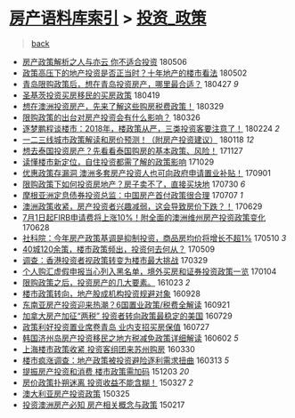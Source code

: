 [房产语料库索引](../../README.md)  > [投资_政策](投资_政策.md)
====
> [back](../README.md)

- [房产政策解析之人与亦云 你不适合投资](http://jkwz.applinzi.com/ittc/7100069346917483526.html#%E6%88%BF%E4%BA%A7%E6%94%BF%E7%AD%96%E8%A7%A3%E6%9E%90%E4%B9%8B%E4%BA%BA%E4%B8%8E%E4%BA%A6%E4%BA%91+%E4%BD%A0%E4%B8%8D%E9%80%82%E5%90%88%E6%8A%95%E8%B5%84) 180506  
- [政策高压下的地产投资是否正当时？十年地产的楼市看法](http://jkwz.applinzi.com/ittc/7098475711709053959.html#%E6%94%BF%E7%AD%96%E9%AB%98%E5%8E%8B%E4%B8%8B%E7%9A%84%E5%9C%B0%E4%BA%A7%E6%8A%95%E8%B5%84%E6%98%AF%E5%90%A6%E6%AD%A3%E5%BD%93%E6%97%B6%EF%BC%9F%E5%8D%81%E5%B9%B4%E5%9C%B0%E4%BA%A7%E7%9A%84%E6%A5%BC%E5%B8%82%E7%9C%8B%E6%B3%95) 180502  
- [青岛限购政策后，想在青岛投资房产，哪里最合适？](http://jkwz.applinzi.com/ittc/7096655236452320263.html#%E9%9D%92%E5%B2%9B%E9%99%90%E8%B4%AD%E6%94%BF%E7%AD%96%E5%90%8E%EF%BC%8C%E6%83%B3%E5%9C%A8%E9%9D%92%E5%B2%9B%E6%8A%95%E8%B5%84%E6%88%BF%E4%BA%A7%EF%BC%8C%E5%93%AA%E9%87%8C%E6%9C%80%E5%90%88%E9%80%82%EF%BC%9F) 180427 *9* 
- [圣基茨投资买房移民的买房政策](http://jkwz.applinzi.com/ittc/7093679450309002256.html#%E5%9C%A3%E5%9F%BA%E8%8C%A8%E6%8A%95%E8%B5%84%E4%B9%B0%E6%88%BF%E7%A7%BB%E6%B0%91%E7%9A%84%E4%B9%B0%E6%88%BF%E6%94%BF%E7%AD%96) 180419  
- [想在澳洲投资房产，先来了解这些购房税费政策！](http://jkwz.applinzi.com/ittc/7085959064892998663.html#%E6%83%B3%E5%9C%A8%E6%BE%B3%E6%B4%B2%E6%8A%95%E8%B5%84%E6%88%BF%E4%BA%A7%EF%BC%8C%E5%85%88%E6%9D%A5%E4%BA%86%E8%A7%A3%E8%BF%99%E4%BA%9B%E8%B4%AD%E6%88%BF%E7%A8%8E%E8%B4%B9%E6%94%BF%E7%AD%96%EF%BC%81) 180329  
- [限购政策的出台对房产投资会有什么影响？](http://jkwz.applinzi.com/ittc/7084790101261681674.html#%E9%99%90%E8%B4%AD%E6%94%BF%E7%AD%96%E7%9A%84%E5%87%BA%E5%8F%B0%E5%AF%B9%E6%88%BF%E4%BA%A7%E6%8A%95%E8%B5%84%E4%BC%9A%E6%9C%89%E4%BB%80%E4%B9%88%E5%BD%B1%E5%93%8D%EF%BC%9F) 180326  
- [逐梦鹏程谈楼市：2018年，楼政策从严，三类投资客要注意了！](http://jkwz.applinzi.com/ittc/7073434026243523590.html#%E9%80%90%E6%A2%A6%E9%B9%8F%E7%A8%8B%E8%B0%88%E6%A5%BC%E5%B8%82%EF%BC%9A2018%E5%B9%B4%EF%BC%8C%E6%A5%BC%E6%94%BF%E7%AD%96%E4%BB%8E%E4%B8%A5%EF%BC%8C%E4%B8%89%E7%B1%BB%E6%8A%95%E8%B5%84%E5%AE%A2%E8%A6%81%E6%B3%A8%E6%84%8F%E4%BA%86%EF%BC%81) 180224 *2* 
- [一二三线城市政策解读和房价预测！（附房产投资建议）](http://jkwz.applinzi.com/ittc/7059862744910529542.html#%E4%B8%80%E4%BA%8C%E4%B8%89%E7%BA%BF%E5%9F%8E%E5%B8%82%E6%94%BF%E7%AD%96%E8%A7%A3%E8%AF%BB%E5%92%8C%E6%88%BF%E4%BB%B7%E9%A2%84%E6%B5%8B%EF%BC%81%EF%BC%88%E9%99%84%E6%88%BF%E4%BA%A7%E6%8A%95%E8%B5%84%E5%BB%BA%E8%AE%AE%EF%BC%89) 180118 *12* 
- [想去泰国投资房产？先看看泰国购房的基本政策、风险！](http://jkwz.applinzi.com/ittc/7040657770716595216.html#%E6%83%B3%E5%8E%BB%E6%B3%B0%E5%9B%BD%E6%8A%95%E8%B5%84%E6%88%BF%E4%BA%A7%EF%BC%9F%E5%85%88%E7%9C%8B%E7%9C%8B%E6%B3%B0%E5%9B%BD%E8%B4%AD%E6%88%BF%E7%9A%84%E5%9F%BA%E6%9C%AC%E6%94%BF%E7%AD%96%E3%80%81%E9%A3%8E%E9%99%A9%EF%BC%81) 171127  
- [读懂楼市新定位，自住投资都需了解的政策影响](http://jkwz.applinzi.com/ittc/7029811306201351185.html#%E8%AF%BB%E6%87%82%E6%A5%BC%E5%B8%82%E6%96%B0%E5%AE%9A%E4%BD%8D%EF%BC%8C%E8%87%AA%E4%BD%8F%E6%8A%95%E8%B5%84%E9%83%BD%E9%9C%80%E4%BA%86%E8%A7%A3%E7%9A%84%E6%94%BF%E7%AD%96%E5%BD%B1%E5%93%8D) 171029  
- [优惠政策存漏洞 澳洲多套房产投资人也可向政府申请置业补贴！](http://jkwz.applinzi.com/ittc/7008366082895905808.html#%E4%BC%98%E6%83%A0%E6%94%BF%E7%AD%96%E5%AD%98%E6%BC%8F%E6%B4%9E+%E6%BE%B3%E6%B4%B2%E5%A4%9A%E5%A5%97%E6%88%BF%E4%BA%A7%E6%8A%95%E8%B5%84%E4%BA%BA%E4%B9%9F%E5%8F%AF%E5%90%91%E6%94%BF%E5%BA%9C%E7%94%B3%E8%AF%B7%E7%BD%AE%E4%B8%9A%E8%A1%A5%E8%B4%B4%EF%BC%81) 170901  
- [限购政策下如何投资房地产？房子卖不了，直接买块地](http://jkwz.applinzi.com/ittc/6995861095636796433.html#%E9%99%90%E8%B4%AD%E6%94%BF%E7%AD%96%E4%B8%8B%E5%A6%82%E4%BD%95%E6%8A%95%E8%B5%84%E6%88%BF%E5%9C%B0%E4%BA%A7%EF%BC%9F%E6%88%BF%E5%AD%90%E5%8D%96%E4%B8%8D%E4%BA%86%EF%BC%8C%E7%9B%B4%E6%8E%A5%E4%B9%B0%E5%9D%97%E5%9C%B0) 170730 *6* 
- [摩根亚洲定息债券投资总监：中国房产首付政策很合理](http://jkwz.applinzi.com/ittc/6987557503737791504.html#%E6%91%A9%E6%A0%B9%E4%BA%9A%E6%B4%B2%E5%AE%9A%E6%81%AF%E5%80%BA%E5%88%B8%E6%8A%95%E8%B5%84%E6%80%BB%E7%9B%91%EF%BC%9A%E4%B8%AD%E5%9B%BD%E6%88%BF%E4%BA%A7%E9%A6%96%E4%BB%98%E6%94%BF%E7%AD%96%E5%BE%88%E5%90%88%E7%90%86) 170707 *1* 
- [澳洲政策收紧，房产投资者兴趣减弱，这会导致房价下跌？！](http://jkwz.applinzi.com/ittc/6984602322100290565.html#%E6%BE%B3%E6%B4%B2%E6%94%BF%E7%AD%96%E6%94%B6%E7%B4%A7%EF%BC%8C%E6%88%BF%E4%BA%A7%E6%8A%95%E8%B5%84%E8%80%85%E5%85%B4%E8%B6%A3%E5%87%8F%E5%BC%B1%EF%BC%8C%E8%BF%99%E4%BC%9A%E5%AF%BC%E8%87%B4%E6%88%BF%E4%BB%B7%E4%B8%8B%E8%B7%8C%EF%BC%9F%EF%BC%81) 170629  
- [7月1日起FIRB申请费将上涨10%！附全面的澳洲维州房产投资政策变化](http://jkwz.applinzi.com/ittc/6984244829117481988.html#7%E6%9C%881%E6%97%A5%E8%B5%B7FIRB%E7%94%B3%E8%AF%B7%E8%B4%B9%E5%B0%86%E4%B8%8A%E6%B6%A810%25%EF%BC%81%E9%99%84%E5%85%A8%E9%9D%A2%E7%9A%84%E6%BE%B3%E6%B4%B2%E7%BB%B4%E5%B7%9E%E6%88%BF%E4%BA%A7%E6%8A%95%E8%B5%84%E6%94%BF%E7%AD%96%E5%8F%98%E5%8C%96) 170628  
- [社科院：今年房产政策基调是抑制投资，商品房均价将增长不超1%](http://jkwz.applinzi.com/ittc/6965963563771364357.html#%E7%A4%BE%E7%A7%91%E9%99%A2%EF%BC%9A%E4%BB%8A%E5%B9%B4%E6%88%BF%E4%BA%A7%E6%94%BF%E7%AD%96%E5%9F%BA%E8%B0%83%E6%98%AF%E6%8A%91%E5%88%B6%E6%8A%95%E8%B5%84%EF%BC%8C%E5%95%86%E5%93%81%E6%88%BF%E5%9D%87%E4%BB%B7%E5%B0%86%E5%A2%9E%E9%95%BF%E4%B8%8D%E8%B6%851%25) 170510 *3* 
- [40城120余策，楼市政策频出，投资何去何从？](http://jkwz.applinzi.com/ittc/6965605418335208453.html#40%E5%9F%8E120%E4%BD%99%E7%AD%96%EF%BC%8C%E6%A5%BC%E5%B8%82%E6%94%BF%E7%AD%96%E9%A2%91%E5%87%BA%EF%BC%8C%E6%8A%95%E8%B5%84%E4%BD%95%E5%8E%BB%E4%BD%95%E4%BB%8E%EF%BC%9F) 170509  
- [调查：香港投资者视政策转变为楼市最大挑战](http://jkwz.applinzi.com/ittc/6950463994413450245.html#%E8%B0%83%E6%9F%A5%EF%BC%9A%E9%A6%99%E6%B8%AF%E6%8A%95%E8%B5%84%E8%80%85%E8%A7%86%E6%94%BF%E7%AD%96%E8%BD%AC%E5%8F%98%E4%B8%BA%E6%A5%BC%E5%B8%82%E6%9C%80%E5%A4%A7%E6%8C%91%E6%88%98) 170329  
- [个人购汇虚假申报当心列入黑名单，境外买房和证券投资政策一览](http://jkwz.applinzi.com/ittc/6919380534433416197.html#%E4%B8%AA%E4%BA%BA%E8%B4%AD%E6%B1%87%E8%99%9A%E5%81%87%E7%94%B3%E6%8A%A5%E5%BD%93%E5%BF%83%E5%88%97%E5%85%A5%E9%BB%91%E5%90%8D%E5%8D%95%EF%BC%8C%E5%A2%83%E5%A4%96%E4%B9%B0%E6%88%BF%E5%92%8C%E8%AF%81%E5%88%B8%E6%8A%95%E8%B5%84%E6%94%BF%E7%AD%96%E4%B8%80%E8%A7%88) 170104  
- [限购政策之后，投资房产的几大要素。](http://jkwz.applinzi.com/ittc/6892207640054072325.html#%E9%99%90%E8%B4%AD%E6%94%BF%E7%AD%96%E4%B9%8B%E5%90%8E%EF%BC%8C%E6%8A%95%E8%B5%84%E6%88%BF%E4%BA%A7%E7%9A%84%E5%87%A0%E5%A4%A7%E8%A6%81%E7%B4%A0%E3%80%82) 161023 *2* 
- [楼市政策转向，地产股成机构投资规避对象](http://jkwz.applinzi.com/ittc/6882849610556523525.html#%E6%A5%BC%E5%B8%82%E6%94%BF%E7%AD%96%E8%BD%AC%E5%90%91%EF%BC%8C%E5%9C%B0%E4%BA%A7%E8%82%A1%E6%88%90%E6%9C%BA%E6%9E%84%E6%8A%95%E8%B5%84%E8%A7%84%E9%81%BF%E5%AF%B9%E8%B1%A1) 160928  
- [东南亚房产投资迎来热潮？6国置业政策/税费全解读](http://jkwz.applinzi.com/ittc/6880242224482223109.html#%E4%B8%9C%E5%8D%97%E4%BA%9A%E6%88%BF%E4%BA%A7%E6%8A%95%E8%B5%84%E8%BF%8E%E6%9D%A5%E7%83%AD%E6%BD%AE%EF%BC%9F6%E5%9B%BD%E7%BD%AE%E4%B8%9A%E6%94%BF%E7%AD%96%2F%E7%A8%8E%E8%B4%B9%E5%85%A8%E8%A7%A3%E8%AF%BB) 160921  
- [加拿大房产加征“两税” 投资者转向政策最稳定的美国](http://jkwz.applinzi.com/ittc/6860247472567485445.html#%E5%8A%A0%E6%8B%BF%E5%A4%A7%E6%88%BF%E4%BA%A7%E5%8A%A0%E5%BE%81%E2%80%9C%E4%B8%A4%E7%A8%8E%E2%80%9D+%E6%8A%95%E8%B5%84%E8%80%85%E8%BD%AC%E5%90%91%E6%94%BF%E7%AD%96%E6%9C%80%E7%A8%B3%E5%AE%9A%E7%9A%84%E7%BE%8E%E5%9B%BD) 160729  
- [政策利好投资置业席卷青岛 业内支招买房保值](http://jkwz.applinzi.com/ittc/6859479137080837124.html#%E6%94%BF%E7%AD%96%E5%88%A9%E5%A5%BD%E6%8A%95%E8%B5%84%E7%BD%AE%E4%B8%9A%E5%B8%AD%E5%8D%B7%E9%9D%92%E5%B2%9B+%E4%B8%9A%E5%86%85%E6%94%AF%E6%8B%9B%E4%B9%B0%E6%88%BF%E4%BF%9D%E5%80%BC) 160727  
- [韩国济州岛房产投资移民之地方税减免政策详细解读](http://jkwz.applinzi.com/ittc/6839158981440046084.html#%E9%9F%A9%E5%9B%BD%E6%B5%8E%E5%B7%9E%E5%B2%9B%E6%88%BF%E4%BA%A7%E6%8A%95%E8%B5%84%E7%A7%BB%E6%B0%91%E4%B9%8B%E5%9C%B0%E6%96%B9%E7%A8%8E%E5%87%8F%E5%85%8D%E6%94%BF%E7%AD%96%E8%AF%A6%E7%BB%86%E8%A7%A3%E8%AF%BB) 160602 *5* 
- [上海楼市政策收紧 投资客组团来苏州购房](http://jkwz.applinzi.com/ittc/6815353260093211653.html#%E4%B8%8A%E6%B5%B7%E6%A5%BC%E5%B8%82%E6%94%BF%E7%AD%96%E6%94%B6%E7%B4%A7+%E6%8A%95%E8%B5%84%E5%AE%A2%E7%BB%84%E5%9B%A2%E6%9D%A5%E8%8B%8F%E5%B7%9E%E8%B4%AD%E6%88%BF) 160330  
- [楼市疯涨调查：地产政策被投资避险逐利需求扭曲](http://jkwz.applinzi.com/ittc/6809033604512351237.html#%E6%A5%BC%E5%B8%82%E7%96%AF%E6%B6%A8%E8%B0%83%E6%9F%A5%EF%BC%9A%E5%9C%B0%E4%BA%A7%E6%94%BF%E7%AD%96%E8%A2%AB%E6%8A%95%E8%B5%84%E9%81%BF%E9%99%A9%E9%80%90%E5%88%A9%E9%9C%80%E6%B1%82%E6%89%AD%E6%9B%B2) 160313 *5* 
- [提振房产投资和消费 楼市政策需加码](http://jkwz.applinzi.com/ittc/6771382313946711044.html#%E6%8F%90%E6%8C%AF%E6%88%BF%E4%BA%A7%E6%8A%95%E8%B5%84%E5%92%8C%E6%B6%88%E8%B4%B9+%E6%A5%BC%E5%B8%82%E6%94%BF%E7%AD%96%E9%9C%80%E5%8A%A0%E7%A0%81) 151203 *20* 
- [房价政策扑朔迷离 投资收益不能含糊！](http://jkwz.applinzi.com/ittc/547650611401587389.html#%E6%88%BF%E4%BB%B7%E6%94%BF%E7%AD%96%E6%89%91%E6%9C%94%E8%BF%B7%E7%A6%BB+%E6%8A%95%E8%B5%84%E6%94%B6%E7%9B%8A%E4%B8%8D%E8%83%BD%E5%90%AB%E7%B3%8A%EF%BC%81) 150327 *2* 
- [澳大利亚房产投资政策](http://jkwz.applinzi.com/ittc/547650611402032963.html#%E6%BE%B3%E5%A4%A7%E5%88%A9%E4%BA%9A%E6%88%BF%E4%BA%A7%E6%8A%95%E8%B5%84%E6%94%BF%E7%AD%96) 150325  
- [投资澳洲房产必知 房产相关概念与政策](http://jkwz.applinzi.com/ittc/547650611394223298.html#%E6%8A%95%E8%B5%84%E6%BE%B3%E6%B4%B2%E6%88%BF%E4%BA%A7%E5%BF%85%E7%9F%A5+%E6%88%BF%E4%BA%A7%E7%9B%B8%E5%85%B3%E6%A6%82%E5%BF%B5%E4%B8%8E%E6%94%BF%E7%AD%96) 150217  
